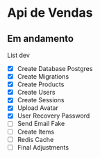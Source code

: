 # Api de Vendas
## Em andamento
List dev
- [x] Create Database Postgres
- [x] Create Migrations
- [x] Create Products 
- [x] Create Users
- [x] Create Sessions
- [x] Upload Avatar
- [x] User Recovery Password
- [ ] Send Email Fake 
- [ ] Create Items
- [ ] Redis Cache
- [ ] Final Adjustments
